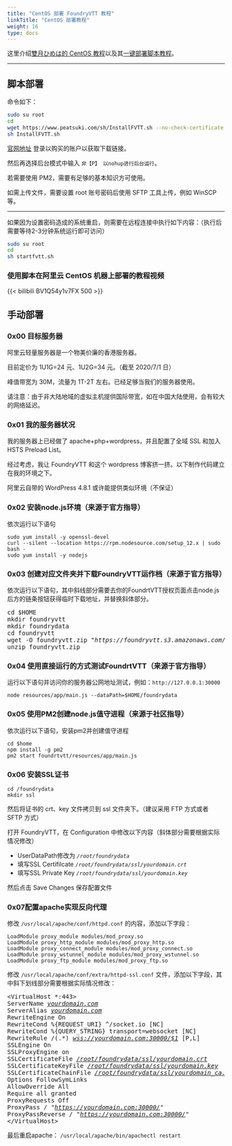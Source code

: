 ```yaml
---
title: "CentOS 部署 FoundryVTT 教程"
linkTitle: "CentOS 部署教程"
weight: 16
type: docs
---
```


这里介绍[雙月ひめは的 CentOS 教程](https://www.peatsuki.com/008.html)以及其[一键部署脚本教程](https://www.peatsuki.com/010.html)。

---

## 脚本部署
命令如下：
```bash
sudo su root
cd
wget https://www.peatsuki.com/sh/InstallFVTT.sh --no-check-certificate
sh InstallFVTT.sh
```
[官网地址](https://foundryvtt.com/) 登录以购买的账户以获取下载链接。

然后再选择后台模式中输入 `非【P】 以nohup进行后台运行`。

若需要使用 PM2，需要有足够的基本知识方可使用。

如需上传文件，需要设置 root 账号密码后使用 SFTP 工具上传，例如 WinSCP 等。

---
如果因为设置密码造成的系统重启，则需要在远程连接中执行如下内容：（执行后需要等待2-3分钟系统运行即可访问）
```bash
sudo su root
cd
sh startfvtt.sh
```

### 使用脚本在阿里云 CentOS 机器上部署的教程视频

{{< bilibili BV1Q54y1v7FX 500 >}}

## 手动部署

### 0x00 目标服务器
阿里云轻量服务器是一个物美价廉的香港服务器。

目前定价为 1U1G=24 元、1U2G=34 元。（截至 2020/7/1 日）

峰值带宽为 30M，流量为 1T-2T 左右。已经足够当我们的服务器使用。

请注意：由于非大陆地域的虚拟主机提供国际带宽，如在中国大陆使用，会有较大的网络延迟。

### 0x01 我的服务器状况
我的服务器上已经做了 apache+php+wordpress，并且配置了全域 SSL 和加入 HSTS Preload List。

经过考虑，我让 FoundryVTT 和这个 wordpress 博客挤一挤。以下制作代码建立在我的环境之下。

阿里云自带的 WordPress 4.8.1 或许能提供类似环境（不保证）

### 0x02 安装node.js环境（来源于官方指导）
依次运行以下语句
```
sudo yum install -y openssl-devel
curl --silent --location https://rpm.nodesource.com/setup_12.x | sudo bash -
sudo yum install -y nodejs
```

### 0x03 创建对应文件夹并下载FoundryVTT运作档（来源于官方指导）
依次运行以下语句，其中斜线部分需要去你的FoundrtVTT授权页面点击node.js后方的链条按钮获得临时下载地址，并替换斜体部分。
<pre>
cd $HOME
mkdir foundryvtt
mkdir foundrydata
cd foundryvtt
wget -O foundryvtt.zip "<em>https://foundryvtt.s3.amazonaws.com/releases/0.6.4/foundryvtt-0.6.4.zip</em>"
unzip foundryvtt.zip
</pre>

### 0x04 使用直接运行的方式测试FoundrtVTT（来源于官方指导）
运行以下语句并访问你的服务器公网地址测试，例如：`http://127.0.0.1:30000`
```
node resources/app/main.js --dataPath=$HOME/foundrydata
```

### 0x05 使用PM2创建node.js值守进程（来源于社区指导）
依次运行以下语句，安装pm2并创建值守进程
```
cd $home
npm install -g pm2
pm2 start foundrtvtt/resources/app/main.js
```

### 0x06 安装SSL证书
```
cd /foundrydata
mkdir ssl
```
然后将证书的 crt、key 文件拷贝到 ssl 文件夹下。（建议采用 FTP 方式或者 SFTP 方式）

打开 FoundryVTT，在 Configuration 中修改以下内容（斜体部分需要根据实际情况修改）
- UserDataPath修改为 *`/root/foundrydata`*
- 填写SSL Certifilcate *`/root/foundrydata/ssl/yourdomain.crt`*
- 填写SSL Private Key *`/root/foundrydata/ssl/yourdomain.key`*

然后点击 Save Changes 保存配置文件

### 0x07配置apache实现反向代理
修改 `/usr/local/apache/conf/httpd.conf` 的内容，添加以下字段：
```
LoadModule proxy_module modules/mod_proxy.so
LoadModule proxy_http_module modules/mod_proxy_http.so
LoadModule proxy_connect_module modules/mod_proxy_connect.so
LoadModule proxy_wstunnel_module modules/mod_proxy_wstunnel.so
LoadModule proxy_ftp_module modules/mod_proxy_ftp.so
```
修改 `/usr/local/apache/conf/extra/httpd-ssl.conf` 文件，添加以下字段，其中斜下划线部分需要根据实际情况修改：
<pre>
&lt;VirtualHost *:443&gt;
ServerName <em><u>yourdomain.com</u></em>
ServerAlias <em><u>yourdomain.com</u></em>
RewriteEngine On
RewriteCond %{REQUEST_URI} ^/socket.io [NC]
RewriteCond %{QUERY_STRING} transport=websocket [NC]
RewriteRule /(.*) <em><u>wss://yourdomain.com:30000/$1</u></em> [P,L]
SSLEngine On
SSLProxyEngine on
SSLCertificateFile <em><u>/root/foundrydata/ssl/yourdomain.crt</u></em>
SSLCertificateKeyFile <em><u>/root/foundrydata/ssl/yourdomain.key</u></em>
SSLCertificateChainFile <em><u>/root/foundrydata/ssl/yourdomain_ca.crt</u></em>
Options FollowSymLinks
AllowOverride All
Require all granted
ProxyRequests Off
ProxyPass / "<em><u>https://yourdomain.com:30000/</u></em>"
ProxyPassReverse / "<em><u>https://yourdomain.com:30000/</u></em>"
&lt;/VirtualHost&gt;
</pre>

最后重启apache：
`/usr/local/apache/bin/apachectl restart`
